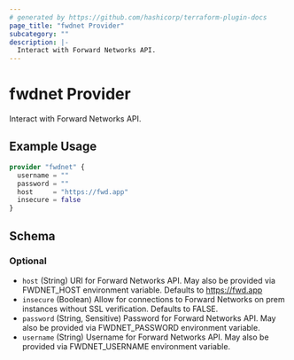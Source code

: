 ```yaml
---
# generated by https://github.com/hashicorp/terraform-plugin-docs
page_title: "fwdnet Provider"
subcategory: ""
description: |-
  Interact with Forward Networks API.
---
```


# fwdnet Provider

Interact with Forward Networks API.

## Example Usage

```terraform
provider "fwdnet" {
  username = ""
  password = ""
  host     = "https://fwd.app"
  insecure = false
}
```

<!-- schema generated by tfplugindocs -->
## Schema

### Optional

- `host` (String) URI for Forward Networks API. May also be provided via FWDNET_HOST environment variable. Defaults to https://fwd.app
- `insecure` (Boolean) Allow for connections to Forward Networks on prem instances without SSL verification.  Defaults to FALSE.
- `password` (String, Sensitive) Password for Forward Networks API. May also be provided via FWDNET_PASSWORD environment variable.
- `username` (String) Username for Forward Networks API. May also be provided via FWDNET_USERNAME environment variable.
